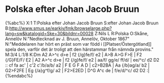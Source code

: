 # Polska efter Johan Jacob Bruun

{%abc%}
X:1
T:Polska efter Johan Jacob Bruun
S:efter Johan Jacob Bruun
B:http://www.smus.se/earkiv/fmk/browselarge.php?lang=sw&katalogid=Ske+30&bildnr=00028
Z:Nils L
R:Polska
O:Skåne, Annelöv
N:"Nedtecknad av J. Bruun, Annelöv, Oktober 1867"
N:"Meddelaren har hört en präst som var född i [[Platser/Östergötland]] spela den, varför det är troligt att den härstammar från nämnda provins."
M:3/4
L:1/8
K:Dm
A2 A>^c d>e | f2 {/g}fe/f/ e2 | A>B A>G F>E | F2 {/G}FE/F/ E2 |
A2 A>^c d>e | f2 {/g}fe/f/ e2 | aa/f/ gg/e/ ff/d/ | ee/^c/ d2 D2 ::
cf fa ac' | c'2 c'/b/a/b/ a2 | F E G F A D | c2>B2BA |
Aa {/b}ag/a/ b2 | G2>F2FE | Eg {/a}g^f/g/ a2 | F2>E2ED |
D^G A^c de | f/e/d/^c/ d2 D2 :|
{%endabc%}
